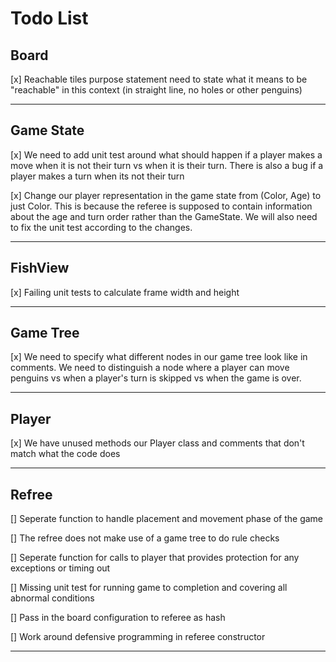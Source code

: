 # Todo List

## Board

[x] Reachable tiles purpose statement need to state what it means to be "reachable" in this context
(in straight line, no holes or other penguins)

---

## Game State

[x] We need to add unit test around what should happen if a player makes a move when it is not their turn
vs when it is their turn. There is also a bug if a player makes a turn when its not their turn

[x] Change our player representation in the game state from (Color, Age) to just Color. This is because the referee is supposed to contain information about the age and turn order rather than the GameState. We will also need to fix the unit test according to the changes.

---

## FishView

[x] Failing unit tests to calculate frame width and height

---

## Game Tree

[x] We need to specify what different nodes in our game tree look like in comments. We need to distinguish
 a node where a player can move penguins vs when a player's turn is skipped vs when the game is over.

---

## Player

[x] We have unused methods our Player class and comments that don't match what the code does

---

## Refree

[] Seperate function to handle placement and movement phase of the game

[] The refree does not make use of a game tree to do rule checks

[] Seperate function for calls to player that provides protection for any exceptions or timing out

[] Missing unit test for running game to completion and covering all abnormal conditions

[] Pass in the board configuration to referee as hash

[] Work around defensive programming in referee constructor

---
